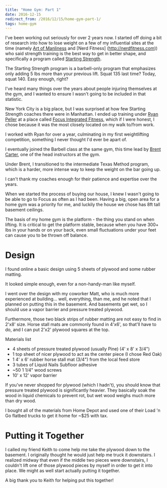 ```yaml
---
title: "Home Gym: Part 1"
date: 2016-12-15
redirect_from: /2016/12/15/home-gym-part-1/
tags: home-gym
---
```


I've been working out seriously for over 2 years now. I started off doing a bit
of research into how to lose weight on a few of my influential sites at the time
(namely [Art of Manliness](http://www.artofmanliness.com)  and [Nerd Fitness]
(http://nerdfitness.com)) who said strength training is the best way to get in
better shape, and specifically a program called [Starting Strength](http://startingstrength.com/).

The Starting Strength program is a barbell-only program that emphasizes only
adding 5 lbs more than your previous lift. Squat 135 last time? Today, squat 140. Easy enough, right?

I've heard many things over the years about people injuring themselves at the
gym, and I wanted to ensure I wasn't going to be included in that statistic.

New York City is a big place, but I was surprised at how few Starting Strength
coaches there were in Manhattan. I ended up training under [Ryan Peller](http://www.focusnyc.com/trainers/view/ryan-p-) at a place called [Focus
Integrated Fitness](http://www.focusnyc.com/), which if I were honest, I chose
because it was the most closely located on my walk to/from work.

I worked with Ryan for over a year, culminating in my first weightlifting
competition, something I never thought I'd ever be apart of.

I eventually joined the Barbell class at the same gym, this time lead by [Brent
Carter](http://www.focusnyc.com/trainers/view/brent-c-), one of the head
instructors at the gym.

Under Brent, I transitioned to the intermediate Texas Method program, which is a
harder, more intense way to keep the weight on the bar going up.

I can't thank my coaches enough for their patience and expertise over the years.

When we started the process of buying our house, I knew I wasn't going to be
able to go to Focus as often as I had been. Having a big, open area for a home
gym was a priority for me, and luckily the house we chose has 8ft tall basement
ceilings.

The basis of my home gym is the platform - the thing you stand on when lifting.
It is critical to get the platform stable, because when you have 300+ lbs in
your hands or on your back, even small fluctuations under your feet can cause
you to be thrown off balance.

# Design
I found online a basic design using 5 sheets of plywood and some rubber matting.

It looked simple enough, even for a non-handy-man like myself.

I went over the design with my coworker Matt, who is much more experienced at
building... well, everything, than me, and he noted that I planned on putting
this in the basement. And basements get wet, so I should use a vapor barrier and
pressure treated plywood.

Furthermore, those two black strips of rubber matting are not easy to find in
2'x8' size. Horse stall mats are commonly found in 4'x6', so that'll have to do,
and I can put 2'x2' plywood squares at the top.

Materials list
 * 4 sheets of pressure treated plywood (usually Pine) (4' x 8' x 3/4\")
 * 1 top sheet of nicer plywood to act as the center piece (I chose Red Oak)
 * 1 4' x 6' rubber horse stall mat (3/4\") from the local feed store
 * 3 tubes of Liquid Nails Subfloor adhesive
 * ~50 1 1/4\" wood screws
 * 10' x 12' vapor barrier

If you've never shopped for plywood (which I hadn't), you should know that
pressure treated plywood is significantly heavier. They basically soak the wood
in liquid chemicals to prevent rot, but wet wood weighs much more than dry wood.

I bought all of the materials from Home Depot and used one of their Load 'n Go
flatbed trucks to get it home for \~$25 with tax.

# Putting it Together
I called my friend Keith to come help me take the plywood down to the basement.
I originally thought he would just help me truck it downstairs. I realized
midway that even if the middle two pieces were downstairs, I couldn't lift one
of those plywood pieces by myself in order to get it into place. We might as
well start actually  putting it together.

A big thank you to Keith for helping put this together!

<!-- ![](/content/images/2016/12/IMG_20161212_104524.jpg)10' x 12' vapor barrier to
prevent moisture from the basement concrete.
![](/content/images/2016/12/IMG_20161212_113740.jpg)The first two layers
complete. ![](/content/images/2016/12/IMG_20161212_130244.jpg)The top layer and
corner pieces.
![](/content/images/2016/12/IMG_20161212_134334.jpg)Lastly, with the rubber mat
cut in half and attachedIn Part 2, we'll dig into assembling the rack:
 -->
